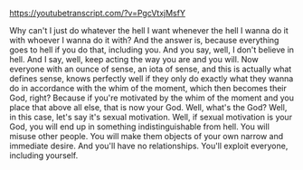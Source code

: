 https://youtubetranscript.com/?v=PgcVtxjMsfY

 Why can't I just do whatever the hell I want whenever the hell I wanna do it with whoever I wanna do it with? And the answer is, because everything goes to hell if you do that, including you. And you say, well, I don't believe in hell. And I say, well, keep acting the way you are and you will. Now everyone with an ounce of sense, an iota of sense, and this is actually what defines sense, knows perfectly well if they only do exactly what they wanna do in accordance with the whim of the moment, which then becomes their God, right? Because if you're motivated by the whim of the moment and you place that above all else, that is now your God. Well, what's the God? Well, in this case, let's say it's sexual motivation. Well, if sexual motivation is your God, you will end up in something indistinguishable from hell. You will misuse other people. You will make them objects of your own narrow and immediate desire. And you'll have no relationships. You'll exploit everyone, including yourself.